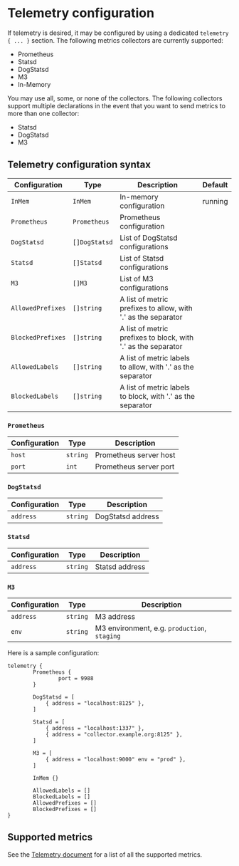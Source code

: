 # Telemetry configuration

If telemetry is desired, it may be configured by using a dedicated `telemetry { ... }` section. The following metrics collectors are currently supported:

- Prometheus
- Statsd
- DogStatsd
- M3
- In-Memory

You may use all, some, or none of the collectors. The following collectors support multiple declarations in the event that you want to send metrics to more than one collector:

- Statsd
- DogStatsd
- M3

## Telemetry configuration syntax

| Configuration     | Type          | Description                                                   | Default |
|-------------------|---------------|---------------------------------------------------------------|---------|
| `InMem`           | `InMem`       | In-memory configuration                                       | running |
| `Prometheus`      | `Prometheus`  | Prometheus configuration                                      |         |
| `DogStatsd`       | `[]DogStatsd` | List of DogStatsd configurations                              |         |
| `Statsd`          | `[]Statsd`    | List of Statsd configurations                                 |         |
| `M3`              | `[]M3`        | List of M3 configurations                                     |         |
| `AllowedPrefixes` | `[]string`    | A list of metric prefixes to allow, with '.' as the separator |         |
| `BlockedPrefixes` | `[]string`    | A list of metric prefixes to block, with '.' as the separator |         |
| `AllowedLabels`   | `[]string`    | A list of metric labels to allow, with '.' as the separator   |         |
| `BlockedLabels`   | `[]string`    | A list of metric labels to block, with '.' as the separator   |         |

### `Prometheus`

| Configuration | Type     | Description            |
|---------------|----------|------------------------|
| `host`        | `string` | Prometheus server host |
| `port`        | `int`    | Prometheus server port |

### `DogStatsd`

| Configuration | Type     | Description       |
|---------------|----------|-------------------|
| `address`     | `string` | DogStatsd address |

### `Statsd`

| Configuration | Type     | Description    |
|---------------|----------|----------------|
| `address`     | `string` | Statsd address |

### `M3`

| Configuration | Type     | Description                                  |
|---------------|----------|----------------------------------------------|
| `address`     | `string` | M3 address                                   |
| `env`         | `string` | M3 environment, e.g. `production`, `staging` |

Here is a sample configuration:

```hcl
telemetry {
        Prometheus {
                port = 9988
        }

        DogStatsd = [
            { address = "localhost:8125" },
        ]

        Statsd = [
            { address = "localhost:1337" },
            { address = "collector.example.org:8125" },
        ]

        M3 = [
            { address = "localhost:9000" env = "prod" },
        ]

        InMem {}

        AllowedLabels = []
        BlockedLabels = []
        AllowedPrefixes = []
        BlockedPrefixes = []
}
```

## Supported metrics

See the [Telemetry document](telemetry.md) for a list of all the supported metrics.
